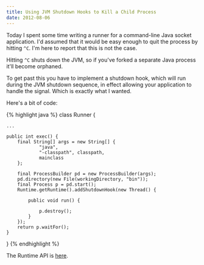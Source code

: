 ```yaml
---
title: Using JVM Shutdown Hooks to Kill a Child Process
date: 2012-08-06
---
```


Today I spent some time writing a runner for a command-line Java socket 
application. I'd assumed that it would be easy enough to quit the process 
by hitting `^C`. I'm here to report that this is not the case.

Hitting `^C` shuts down the JVM, so if you've forked a separate
Java process it'll become orphaned.

To get past this you have to implement a shutdown hook, which will run
during the JVM shutdown sequence, in effect allowing your application
to handle the signal. Which is exactly what I wanted.

Here's a bit of code:

{% highlight java %}
class Runner {

    ...

    public int exec() {
        final String[] args = new String[] {
                "java",
                "-classpath", classpath,
                mainclass
        };
        
        final ProcessBuilder pd = new ProcessBuilder(args);
        pd.directory(new File(workingDirectory, "bin"));
        final Process p = pd.start();
        Runtime.getRuntime().addShutdownHook(new Thread() {

            public void run() {

                p.destroy();
            }
        });
        return p.waitFor();
    }
}
{% endhighlight %}

The Runtime API is [here](http://docs.oracle.com/javase/6/docs/api/java/lang/Runtime.html#addShutdownHook%28java.lang.Thread%29).
